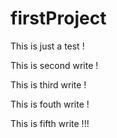 # firstProject

This is just a test !

This is second write !

This is third write !

This is fouth write !

This is fifth write !!!

